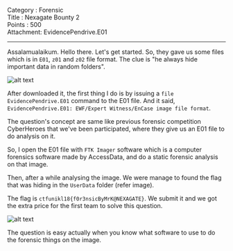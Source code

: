 Category : Forensic<br>
Title : Nexagate Bounty 2<br>
Points : 500<br>
Attachment: EvidencePendrive.E01<br>

---

Assalamualaikum. Hello there. Let's get started. So, they gave us some files which is in `E01`, `z01` and `z02` file format. The clue is "he always hide important data in random folders".<br> 



![alt text](https://github.com/fareedfauzi/sig-fstm.github.io/blob/master/assets/img/Forensics%20Nexagate%20Bounty%202-copy.png)



After downloaded it, the first thing I do is by issuing a `file EvidencePendrive.E01` command to the E01 file. And it said, `EvidencePendrive.E01: EWF/Expert Witness/EnCase image file format`. 

The question's concept are same like previous forensic competition CyberHeroes that we've been participated, where they give us an E01 file to do analysis on it.

So, I open the E01 file with `FTK Imager` software which is a computer forensics software made by AccessData, and do a static forensic analysis on that image.

Then, after a while analysing the image. We were manage to found the flag that was hiding in the `UserData` folder (refer image).

The flag is `ctfunikl18{f0r3nsicByMrK@NEXAGATE}`. We submit it and we got the extra price for the first team to solve this question.


![alt text](https://github.com/fareedfauzi/sig-fstm.github.io/blob/master/assets/img/Screenshot%20(60).png)


The question is easy actually when you know what software to use to do the forensic things on the image.


